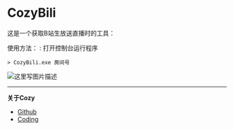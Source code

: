 # CozyBili

这是一个获取B站生放送直播时的工具：

使用方法：
: 打开控制台运行程序
```shell
> CozyBili.exe 房间号
```


![这里写图片描述](http://img.blog.csdn.net/20150614163323177)


----------

 **关于Cozy**

 - [Github](https://github.com/zpublic/cozy)
 - [Coding](https://coding.net/u/zapline/p/cozy/git)






